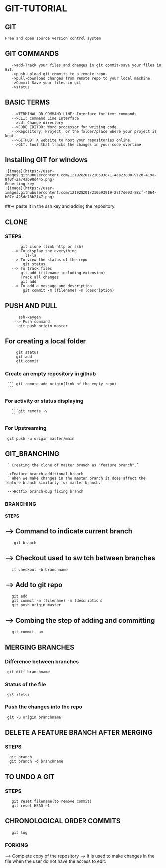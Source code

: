 # GIT-TUTORIAL

## GIT
```Free and open source version control system```

## GIT COMMANDS

```->Clone-bring the repo that is hosted on github into a folder on your local machine.
   ->add-Track your files and changes in git commit-save your files in Git.
   ->push-upload git commits to a remote repo.
   ->pull-download changes from remote repo to your local machine.
   ->Commit-Save your files in git
   ->status
```

## BASIC TERMS

```-->DIRECTORY: Folder
   -->TERMINAL OR COMMAND LINE: Interface for text commands
   -->CLI: Command Line Interface
   -->cd: Change directory
   -->CODE EDITOR: Word processor for writing code.
   -->Repository: Project, or the folder/place where your project is kept.
   -->GITHUB: A website to host your repositories online.
   -->GIT: tool that tracks the changes in your code overtime
```

## Installing GIT for windows

```![image](https://user-images.githubusercontent.com/121928201/210593660-b0630c76-81fe-498a-bb17-e9b141cead59.png)
![image](https://user-images.githubusercontent.com/121928201/210593871-4ea23800-912b-419a-8f0f-2a74ab98d445.png)
Generting key
![image](https://user-images.githubusercontent.com/121928201/210593919-27f7de03-88cf-4064-b07e-425de78b2147.png)
```
##-> paste it in the ssh key and adding the repository.


## CLONE
### STEPS

```--> Git cloning
       git clone (link http or ssh)
   --> To display the everything
         ls-la
   --> To view the status of the repo
        git status
   --> To track files
       git add (filename including extension)
       Track all changes
       git add
   --> To add a message and description
        git commit -m (filename) -m (description)
```
      
      
## PUSH AND PULL
  ``` --> To generate keys
        ssh-keygen
      --> Push command
        git push origin master
```
## For creating a local folder

```git init
     git status
     git add
     git commit
```

### Create an empty repository in github
     ``` git remote add origin(link of the empty repo)
     ```

### For activity or status displaying
       ```git remote -v
       ```
       
### For  Upstreaming
     git push -u origin master/main

## GIT_BRANCHING

```-->Master branch-default branch
 ` Creating the clone of master branch as "feature branch".`

-->Feature branch-additional branch
 ` When we make changes in the master branch it does affect the feature branch similarly for master branch.`

 -->Hotfix branch-bug fixing branch
```
###  BRANCHING
#### STEPS

## -->  Command to indicate current branch 
        git branch
     
## -->  Checkout used to switch between branches 
       it checkout -b branchname 
  
## -->  Add to git repo
       git add
       git commit -m (filename) -m (description)
       git push origin master
## --> Combing the step of adding and committing
       git commit -am
       
       
## MERGING BRANCHES

### Difference between branches
     git diff branchname
### Status of the file
     git status
### Push the changes into the repo
     git -u origin branchname
     
## DELETE A FEATURE BRANCH AFTER MERGING
### STEPS

      git branch
      git branch -d branchname
 
## TO UNDO A GIT
### STEPS

       git reset filename(to remove commit)
       git reset HEAD ~1
 
 ##  CHRONOLOGICAL ORDER COMMITS
       git log
       

### FORKING
--> Complete copy of the repository
--> It is used to make changes in the file when the user do not have the access to edit.
       
